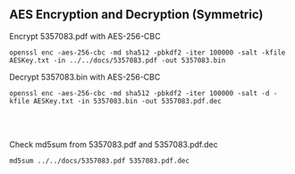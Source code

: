 ## AES Encryption and Decryption (Symmetric)


Encrypt 5357083.pdf with AES-256-CBC 
<pre><code>openssl enc -aes-256-cbc -md sha512 -pbkdf2 -iter 100000 -salt -kfile AESKey.txt -in ../../docs/5357083.pdf -out 5357083.bin</code></pre>

Decrypt 5357083.bin with AES-256-CBC
<pre><code>openssl enc -aes-256-cbc -md sha512 -pbkdf2 -iter 100000 -salt -d -kfile AESKey.txt -in 5357083.bin -out 5357083.pdf.dec</code></pre>

<br>
<br>

Check md5sum from 5357083.pdf and 5357083.pdf.dec
<pre><code>md5sum ../../docs/5357083.pdf 5357083.pdf.dec</code></pre>